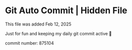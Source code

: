# Git Auto Commit | Hidden File

This file was added Feb 12, 2025

Just for fun and keeping my daily git commit active 🤪

commit number: 875104
